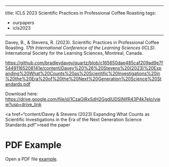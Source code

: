 

---
title: ICLS 2023 Scientific Practices in Professional Coffee Roasting
tags:
- ourpapers
- icls2023
---

Davey, B., & Stevens, R. (2023). Scientific Practices in Professional Coffee Roasting. _17th International Conference of the Learning Sciences (ICLS)_. International Society for the Learning Sciences, Montreal, Canada.

https://github.com/bradleydavey/quartz/blob/c165650dae485caf209ad9e7f54491165208141e/content/Davey%20%26%20Stevens%20(2023)%20Expanding%20What%20Counts%20as%20Scientific%20Investigations%20in%20the%20Era%20of%20the%20Next%20Generation%20Science%20Standards.pdf

Download here: https://drive.google.com/file/d/1CzaOiRxSdH2GgdIUDSlNIfR43P4k7elo/view?usp=drive_link


<a href=“content/Davey & Stevens (2023) Expanding What Counts as Scientific Investigations in the Era of the Next Generation Science Standards.pdf”>read the paper</a>


<!DOCTYPE html> <html> <head> <title>Title of the document</title> </head> <body> <h1>PDF Example</h1> <p>Open a PDF file <a href="https://github.com/bradleydavey/quartz/blob/c165650dae485caf209ad9e7f54491165208141e/content/Davey%20%26%20Stevens%20(2023)%20Expanding%20What%20Counts%20as%20Scientific%20Investigations%20in%20the%20Era%20of%20the%20Next%20Generation%20Science%20Standards.pdf">example</a>.</p> </body> </html>

